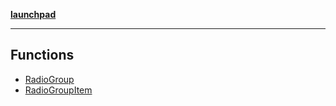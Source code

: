 [**launchpad**](index.md)

***

## Functions

- [RadioGroup](components.ui.radio-group.Function.RadioGroup.md)
- [RadioGroupItem](components.ui.radio-group.Function.RadioGroupItem.md)
